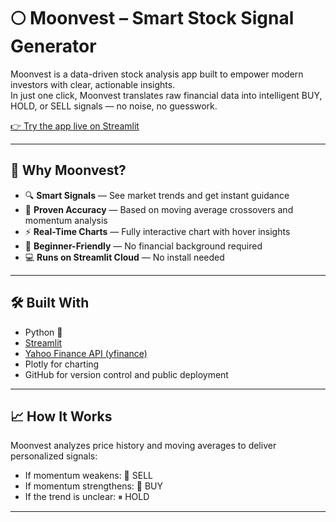 # 🌕 Moonvest – Smart Stock Signal Generator

Moonvest is a data-driven stock analysis app built to empower modern investors with clear, actionable insights.  
In just one click, Moonvest translates raw financial data into intelligent BUY, HOLD, or SELL signals — no noise, no guesswork.

[👉 Try the app live on Streamlit](https://moonvest.streamlit.app/)

---

## 🚀 Why Moonvest?

- 🔍 **Smart Signals** — See market trends and get instant guidance
- 🎯 **Proven Accuracy** — Based on moving average crossovers and momentum analysis
- ⚡ **Real-Time Charts** — Fully interactive chart with hover insights
- 🧠 **Beginner-Friendly** — No financial background required
- 💻 **Runs on Streamlit Cloud** — No install needed

---

## 🛠 Built With

- Python 🐍  
- [Streamlit](https://streamlit.io)  
- [Yahoo Finance API (yfinance)](https://pypi.org/project/yfinance/)  
- Plotly for charting  
- GitHub for version control and public deployment  

---

## 📈 How It Works

Moonvest analyzes price history and moving averages to deliver personalized signals:
- If momentum weakens: 🔻 SELL
- If momentum strengthens: 🚀 BUY
- If the trend is unclear: ⏸ HOLD

---
